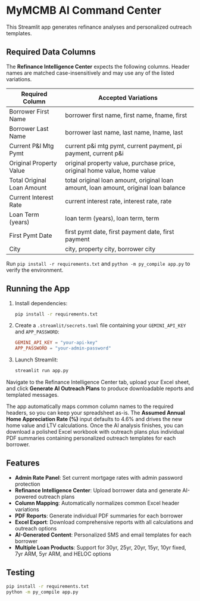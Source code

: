 # MyMCMB AI Command Center

This Streamlit app generates refinance analyses and personalized outreach templates.

## Required Data Columns
The **Refinance Intelligence Center** expects the following columns. Header names are matched case-insensitively and may use any of the listed variations.

| Required Column | Accepted Variations |
|-----------------|--------------------|
| Borrower First Name | borrower first name, first name, fname, first |
| Borrower Last Name | borrower last name, last name, lname, last |
| Current P&I Mtg Pymt | current p&i mtg pymt, current payment, pi payment, current p&i |
| Original Property Value | original property value, purchase price, original home value, home value |
| Total Original Loan Amount | total original loan amount, original loan amount, loan amount, original loan balance |
| Current Interest Rate | current interest rate, interest rate, rate |
| Loan Term (years) | loan term (years), loan term, term |
| First Pymt Date | first pymt date, first payment date, first payment |
| City | city, property city, borrower city |

Run `pip install -r requirements.txt` and `python -m py_compile app.py` to verify the environment.

## Running the App
1. Install dependencies:
   ```bash
   pip install -r requirements.txt
   ```
2. Create a `.streamlit/secrets.toml` file containing your `GEMINI_API_KEY` and `APP_PASSWORD`:
   ```toml
   GEMINI_API_KEY = "your-api-key"
   APP_PASSWORD = "your-admin-password"
   ```
3. Launch Streamlit:
   ```bash
   streamlit run app.py
   ```

Navigate to the Refinance Intelligence Center tab, upload your Excel sheet, and click **Generate AI Outreach Plans** to produce downloadable reports and templated messages.

The app automatically maps common column names to the required headers, so you can keep your spreadsheet as-is. The **Assumed Annual Home Appreciation Rate (%)** input defaults to 4.6% and drives the new home value and LTV calculations. Once the AI analysis finishes, you can download a polished Excel workbook with outreach plans plus individual PDF summaries containing personalized outreach templates for each borrower.

## Features
- **Admin Rate Panel**: Set current mortgage rates with admin password protection
- **Refinance Intelligence Center**: Upload borrower data and generate AI-powered outreach plans
- **Column Mapping**: Automatically normalizes common Excel header variations
- **PDF Reports**: Generate individual PDF summaries for each borrower
- **Excel Export**: Download comprehensive reports with all calculations and outreach options
- **AI-Generated Content**: Personalized SMS and email templates for each borrower
- **Multiple Loan Products**: Support for 30yr, 25yr, 20yr, 15yr, 10yr fixed, 7yr ARM, 5yr ARM, and HELOC options

## Testing
```bash
pip install -r requirements.txt
python -m py_compile app.py
```